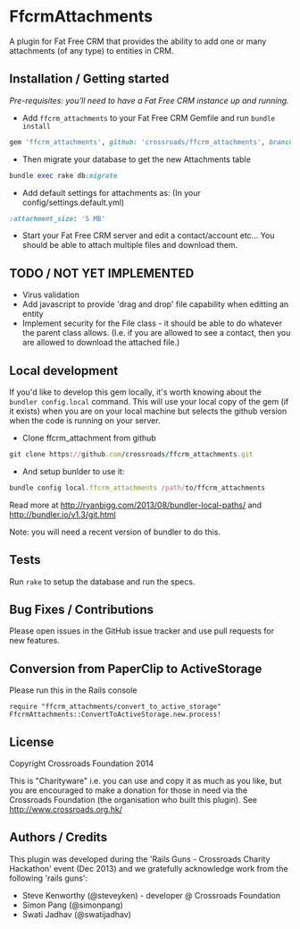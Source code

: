 # FfcrmAttachments

A plugin for Fat Free CRM that provides the ability to add one or many attachments (of any type) to entities in CRM.
## Installation / Getting started

_Pre-requisites: you'll need to have a Fat Free CRM instance up and running._

* Add ```ffcrm_attachments``` to your Fat Free CRM Gemfile and run ```bundle install```
```ruby
gem 'ffcrm_attachments', github: 'crossroads/ffcrm_attachments', branch: 'master'
```

* Then migrate your database to get the new Attachments table
```ruby
bundle exec rake db:migrate
```

* Add default settings for attachments as: (In your config/settings.default.yml)
```ruby
:attachment_size: '5 MB'
```

* Start your Fat Free CRM server and edit a contact/account etc... You should be able to attach multiple files and download them.

## TODO / NOT YET IMPLEMENTED

<!-- * Implement maximum file upload size validation -->
* Virus validation
* Add javascript to provide 'drag and drop' file capability when editting an entity
* Implement security for the File class - it should be able to do whatever the parent class allows. (I.e. if you are allowed to see a contact, then you are allowed to download the attached file.)

## Local development

If you'd like to develop this gem locally, it's worth knowing about the ```bundler config.local``` command. This will use your local copy of the gem (if it exists) when you are on your local machine but selects the github version when the code is running on your server.

* Clone ffcrm_attachment from github
```ruby
git clone https://github.com/crossroads/ffcrm_attachments.git
```
* And setup bunlder to use it:
```ruby
bundle config local.ffcrm_attachments /path/to/ffcrm_attachments
```

Read more at http://ryanbigg.com/2013/08/bundler-local-paths/ and http://bundler.io/v1.3/git.html

Note: you will need a recent version of bundler to do this.

## Tests

Run ```rake``` to setup the database and run the specs.

## Bug Fixes / Contributions

Please open issues in the GitHub issue tracker and use pull requests for new features.

## Conversion from PaperClip to ActiveStorage

Please run this in the Rails console
```
require "ffcrm_attachments/convert_to_active_storage"
FfcrmAttachments::ConvertToActiveStorage.new.process!
```

## License

Copyright Crossroads Foundation 2014

This is "Charityware" i.e. you can use and copy it as much as you like,
but you are encouraged to make a donation for those in need via the
Crossroads Foundation (the organisation who built this plugin). See http://www.crossroads.org.hk/

## Authors / Credits

This plugin was developed during the 'Rails Guns - Crossroads Charity Hackathon' event (Dec 2013) and we gratefully acknowledge work from the following 'rails guns':

* Steve Kenworthy (@steveyken) - developer @ Crossroads Foundation
* Simon Pang (@simonpang)
* Swati Jadhav (@swatijadhav)

